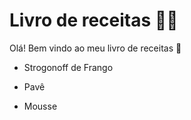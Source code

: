 # Livro de receitas :woman_cook:

Olá! Bem vindo ao meu livro de receitas :wave:

- Strogonoff de Frango

- Pavê
- Mousse

